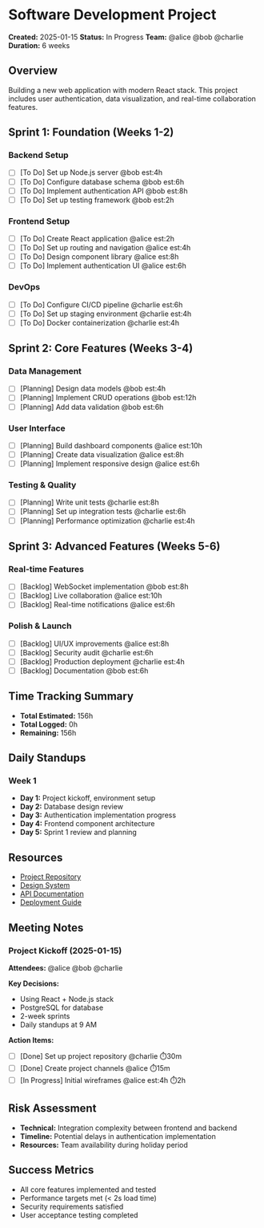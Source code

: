 # Software Development Project

**Created:** 2025-01-15
**Status:** In Progress
**Team:** @alice @bob @charlie
**Duration:** 6 weeks

## Overview
Building a new web application with modern React stack. This project includes user authentication, data visualization, and real-time collaboration features.

## Sprint 1: Foundation (Weeks 1-2)

### Backend Setup
- [ ] [To Do] Set up Node.js server @bob est:4h
- [ ] [To Do] Configure database schema @bob est:6h  
- [ ] [To Do] Implement authentication API @bob est:8h
- [ ] [To Do] Set up testing framework @bob est:2h

### Frontend Setup
- [ ] [To Do] Create React application @alice est:2h
- [ ] [To Do] Set up routing and navigation @alice est:4h
- [ ] [To Do] Design component library @alice est:8h
- [ ] [To Do] Implement authentication UI @alice est:6h

### DevOps
- [ ] [To Do] Configure CI/CD pipeline @charlie est:6h
- [ ] [To Do] Set up staging environment @charlie est:4h
- [ ] [To Do] Docker containerization @charlie est:4h

## Sprint 2: Core Features (Weeks 3-4)

### Data Management
- [ ] [Planning] Design data models @bob est:4h
- [ ] [Planning] Implement CRUD operations @bob est:12h
- [ ] [Planning] Add data validation @bob est:6h

### User Interface
- [ ] [Planning] Build dashboard components @alice est:10h
- [ ] [Planning] Create data visualization @alice est:8h
- [ ] [Planning] Implement responsive design @alice est:6h

### Testing & Quality
- [ ] [Planning] Write unit tests @charlie est:8h
- [ ] [Planning] Set up integration tests @charlie est:6h
- [ ] [Planning] Performance optimization @charlie est:4h

## Sprint 3: Advanced Features (Weeks 5-6)

### Real-time Features
- [ ] [Backlog] WebSocket implementation @bob est:8h
- [ ] [Backlog] Live collaboration @alice est:10h
- [ ] [Backlog] Real-time notifications @alice est:6h

### Polish & Launch
- [ ] [Backlog] UI/UX improvements @alice est:8h
- [ ] [Backlog] Security audit @charlie est:6h
- [ ] [Backlog] Production deployment @charlie est:4h
- [ ] [Backlog] Documentation @bob est:6h

## Time Tracking Summary
- **Total Estimated:** 156h
- **Total Logged:** 0h
- **Remaining:** 156h

## Daily Standups

### Week 1
- **Day 1:** Project kickoff, environment setup
- **Day 2:** Database design review
- **Day 3:** Authentication implementation progress
- **Day 4:** Frontend component architecture
- **Day 5:** Sprint 1 review and planning

## Resources
- [Project Repository](https://github.com/team/project)
- [Design System](https://figma.com/design-system)
- [API Documentation](https://docs.api.project.com)
- [Deployment Guide](https://wiki.company.com/deployment)

## Meeting Notes

### Project Kickoff (2025-01-15)
**Attendees:** @alice @bob @charlie

**Key Decisions:**
- Using React + Node.js stack
- PostgreSQL for database
- 2-week sprints
- Daily standups at 9 AM

**Action Items:**
- [ ] [Done] Set up project repository @charlie ⏱️30m
- [ ] [Done] Create project channels @alice ⏱️15m
- [ ] [In Progress] Initial wireframes @alice est:4h ⏱️2h

## Risk Assessment
- **Technical:** Integration complexity between frontend and backend
- **Timeline:** Potential delays in authentication implementation
- **Resources:** Team availability during holiday period

## Success Metrics
- All core features implemented and tested
- Performance targets met (< 2s load time)
- Security requirements satisfied
- User acceptance testing completed
